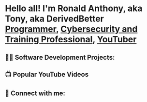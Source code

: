 <h1>Hello all! I'm Ronald Anthony, aka Tony, aka DerivedBetter <br/><a href="https://github.com/Derivedbetter">Programmer</a>, <a href="https://www.linkedin.com/in/ronaldtonyhickman/">Cybersecurity and Training Professional</a>, <a href="https://www.youtube.com/@DERIVEDBETTER">YouTuber</a></h1>

<h2>👨‍💻 Software Development Projects:</h2>



<h2>📺 Popular YouTube Videos</h2>



<h2> 🤳 Connect with me:</h2>



[twitter]: 
[youtube]: 
[instagram]: 
[linkedin]: 

<!--
**Derivedbetter/Derivedbetter** is a ✨ _special_ ✨ repository because its `README.md` (this file) appears on your GitHub profile.

Here are some ideas to get you started:

- 🔭 I’m currently working on ...
- 🌱 I’m currently learning ...
- 👯 I’m looking to collaborate on ...
- 🤔 I’m looking for help with ...
- 💬 Ask me about ...
- 📫 How to reach me: ...
- 😄 Pronouns: ...
- ⚡ Fun fact: ...
-->
